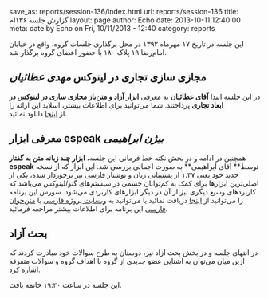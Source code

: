 save_as: reports/session-136/index.html
url: reports/session-136
title: گزارش جلسه ۱۳۶ام
layout: page
author: Echo
date: 2013-10-11 12:40:00
meta: date by Echo on Fri, 10/11/2013 - 12:40
category: reports

این جلسه در تاریخ ۱۷ مهرماه ۱۳۹۲ در محل برگذاری جلسات گروه، واقع در خیابان
امام‌رضا ۱۹ پلاک ۱۸۰ با حضور اعضای گروه برگذار شد.


<!--more-->


## مجازی سازی تجاری در لینوکس *مهدی عطائیان*
در این جلسه ابتدا **آقای عطائیان** به معرفی **ابزار آزاد و متن‌باز مجازی سازی
در لینوکس در ابعاد تجاری** پرداختند. شما می‌توانید برای اطلاعات بیشتر، اسلاید
این ارائه را از [اینجا](/theme/uploads/reports/session-136/business_scaled_virtualization_softwares_in_gnu_linux_by_ataeyan.odp) دانلود نمائید.

## معرفی ابزار espeak *بیژن ابراهیمی*
همچنین در ادامه و در بخش نکته خط فرمانی این جلسه، **ابزار چند زبانه متن به گفتار espeak** توسط** آقای ابراهیمی** به صورت اجمالی بررسی شد. این ابزار که از نسخه جدید خود یعنی ۱.۴۷ از
پشتیبانی زبان و نوشتار فارسی نیز برخوردار شده، یکی از اصلی‌ترین ابزارها برای
کمک به کم‌توانان جسمی در سیستم‌های گنو/لینوکس می‌باشد که کاربردهای وسیع دیگری
نیز از آن در دیگر ابزارهای کاربردی می‌شود. سورس این برنامه را می‌توانید از
[اینجا](http://espeak.sourceforge.net/download.html) دریافت نمائید یا
می‌توانید به [وبسایت پروژه فارسی](http://espeak.irtbc.com/) یا [متن‌خوان
فارسی](http://navabi.biz/) این برنامه برای اطلاعات بیشتر مراجعه فرمائید.

## بحث آزاد
در انتهای جلسه و در بخش بحث آزاد نیز، دوستان به طرح سوالات خود مبادرت کردند که
ازین میان می‌توان به اشنایی عضو جدیدی از گروه با اهداف گروه و سوالات متفرقه
اشاره کرد.

این جلسه در ساعت ۱۹:۳۰ خاتمه یافت.
